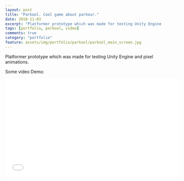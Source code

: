 ```yaml
---
layout: post
title: "Parkool. Cool game about parkour."
date: 2018-11-03
excerpt: "Platformer prototype which was made for testing Unity Engine and pixel animations"
tags: [portfolio, parkool, video]
comments: true
category: "portfolio"
feature: assets/img/portfolio/parkool/parkool_main_screen.jpg
---
```


Platformer prototype which was made for testing Unity Engine and pixel animations.   

Some video Demo:
<iframe width="560" height="315" src="//www.youtube.com/watch?v=z4MZ0-m3sfQ" frameborder="0"> </iframe>


